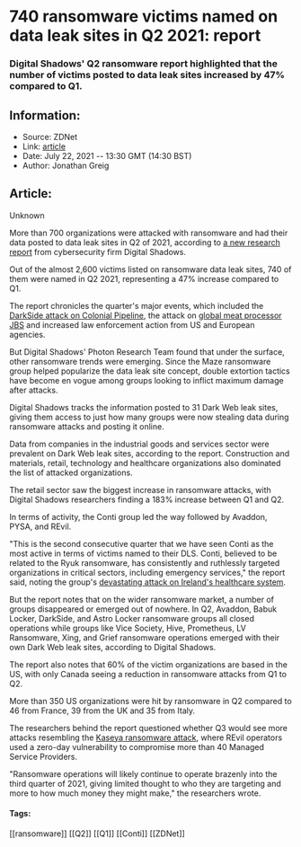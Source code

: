 # 740 ransomware victims named on data leak sites in Q2 2021: report
### Digital Shadows' Q2 ransomware report highlighted that the number of victims posted to data leak sites increased by 47% compared to Q1.

## Information:
+ Source: ZDNet
+ Link: [article](https://www.zdnet.com/article/740-ransomware-victims-named-on-data-leak-sites-in-q2-2021-report/)
+ Date: July 22, 2021 -- 13:30 GMT (14:30 BST)
+ Author: Jonathan Greig


## Article:
Unknown

More than 700 organizations were attacked with ransomware and had their data posted to data leak sites in Q2 of 2021, according to [a new research report](https://www.digitalshadows.com/blog-and-research/q2-2021-ransomware-roll-up/) from cybersecurity firm Digital Shadows. 

Out of the almost 2,600 victims listed on ransomware data leak sites, 740 of them were named in Q2 2021, representing a 47% increase compared to Q1. 

The report chronicles the quarter's major events, which included the [DarkSide attack on Colonial Pipeline](https://www.zdnet.com/article/colonial-pipeline-ransomware-attack-everything-you-need-to-know/), the attack on [global meat processor JBS](https://www.zdnet.com/article/jbs-usa-cyber-attack-affecting-north-american-and-australian-systems/) and increased law enforcement action from US and European agencies. 

But Digital Shadows' Photon Research Team found that under the surface, other ransomware trends were emerging. Since the Maze ransomware group helped popularize the data leak site concept, double extortion tactics have become en vogue among groups looking to inflict maximum damage after attacks. 

Digital Shadows tracks the information posted to 31 Dark Web leak sites, giving them access to just how many groups were now stealing data during ransomware attacks and posting it online. 

Data from companies in the industrial goods and services sector were prevalent on Dark Web leak sites, according to the report. Construction and materials, retail, technology and healthcare organizations also dominated the list of attacked organizations. 

The retail sector saw the biggest increase in ransomware attacks, with Digital Shadows researchers finding a 183% increase between Q1 and Q2. 






In terms of activity, the Conti group led the way followed by Avaddon, PYSA, and REvil.

"This is the second consecutive quarter that we have seen Conti as the most active in terms of victims named to their DLS. Conti, believed to be related to the Ryuk ransomware, has consistently and ruthlessly targeted organizations in critical sectors, including emergency services," the report said, noting the group's [devastating attack on Ireland's healthcare system](https://www.zdnet.com/article/ransomware-irelands-health-service-is-still-significantly-disrupted-weeks-after-attack/). 

But the report notes that on the wider ransomware market, a number of groups disappeared or emerged out of nowhere. In Q2, Avaddon, Babuk Locker, DarkSide, and Astro Locker ransomware groups all closed operations while groups like Vice Society, Hive, Prometheus, LV Ransomware, Xing, and Grief ransomware operations emerged with their own Dark Web leak sites, according to Digital Shadows.

The report also notes that 60% of the victim organizations are based in the US, with only Canada seeing a reduction in ransomware attacks from Q1 to Q2. 

More than 350 US organizations were hit by ransomware in Q2 compared to 46 from France, 39 from the UK and 35 from Italy. 

The researchers behind the report questioned whether Q3 would see more attacks resembling the [Kaseya ransomware attack](https://www.zdnet.com/article/kaseya-ransomware-attack-faq-what-we-know-now/), where REvil operators used a zero-day vulnerability to compromise more than 40 Managed Service Providers. 

"Ransomware operations will likely continue to operate brazenly into the third quarter of 2021, giving limited thought to who they are targeting and more to how much money they might make," the researchers wrote.





#### Tags:
[[ransomware]] [[Q2]] [[Q1]] [[Conti]] [[ZDNet]]
